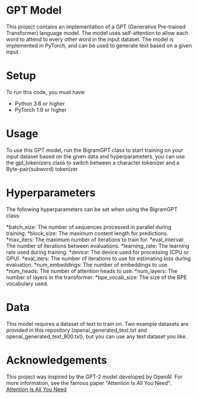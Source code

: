 # **GPT Model**
This project contains an implementation of a GPT (Generative Pre-trained Transformer) language model. The model uses self-attention to allow each word to attend to every other word in the input dataset. The model is implemented in PyTorch, and can be used to generate text based on a given input. 

# **Setup**
To run this code, you must have:
* Python 3.6 or higher
* PyTorch 1.9 or higher

# **Usage**
To use this GPT model, run the BigramGPT class to start training on your input dataset based on the given data and hyperparameters. you can use the gpt_tokenizers class to switch between a character tokenizer and a Byte-pair(subword) tokenizer.

# **Hyperparameters**
The following hyperparameters can be set when using the BigramGPT class:

*batch_size: The number of sequences processed in parallel during training.
*block_size: The maximum content length for predictions.
*max_iters: The maximum number of iterations to train for.
*eval_interval: The number of iterations between evaluations.
*learning_rate: The learning rate used during training.
*device: The device used for processing (CPU or GPU).
*eval_iters: The number of iterations to use for estimating loss during evaluation.
*num_embeddings: The number of embeddings to use.
*num_heads: The number of attention heads to use.
*num_layers: The number of layers in the transformer.
*bpe_vocab_size: The size of the BPE vocabulary used.

# **Data**
This model requires a dataset of text to train on. Two example datasets are provided in this repository (openai_generated_text.txt and openai_generated_text_800.txt), but you can use any text dataset you like.

# **Acknowledgements**
This project was inspired by the GPT-2 model developed by OpenAI. For more information, see the famous paper "Attention Is All You Need".
[Attention Is All You Need](https://arxiv.org/pdf/1706.03762v5.pdf)